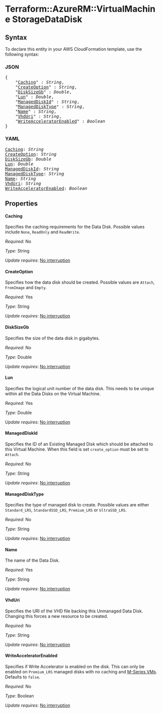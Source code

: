 # Terraform::AzureRM::VirtualMachine StorageDataDisk

## Syntax

To declare this entity in your AWS CloudFormation template, use the following syntax:

### JSON

<pre>
{
    "<a href="#caching" title="Caching">Caching</a>" : <i>String</i>,
    "<a href="#createoption" title="CreateOption">CreateOption</a>" : <i>String</i>,
    "<a href="#disksizegb" title="DiskSizeGb">DiskSizeGb</a>" : <i>Double</i>,
    "<a href="#lun" title="Lun">Lun</a>" : <i>Double</i>,
    "<a href="#manageddiskid" title="ManagedDiskId">ManagedDiskId</a>" : <i>String</i>,
    "<a href="#manageddisktype" title="ManagedDiskType">ManagedDiskType</a>" : <i>String</i>,
    "<a href="#name" title="Name">Name</a>" : <i>String</i>,
    "<a href="#vhduri" title="VhdUri">VhdUri</a>" : <i>String</i>,
    "<a href="#writeacceleratorenabled" title="WriteAcceleratorEnabled">WriteAcceleratorEnabled</a>" : <i>Boolean</i>
}
</pre>

### YAML

<pre>
<a href="#caching" title="Caching">Caching</a>: <i>String</i>
<a href="#createoption" title="CreateOption">CreateOption</a>: <i>String</i>
<a href="#disksizegb" title="DiskSizeGb">DiskSizeGb</a>: <i>Double</i>
<a href="#lun" title="Lun">Lun</a>: <i>Double</i>
<a href="#manageddiskid" title="ManagedDiskId">ManagedDiskId</a>: <i>String</i>
<a href="#manageddisktype" title="ManagedDiskType">ManagedDiskType</a>: <i>String</i>
<a href="#name" title="Name">Name</a>: <i>String</i>
<a href="#vhduri" title="VhdUri">VhdUri</a>: <i>String</i>
<a href="#writeacceleratorenabled" title="WriteAcceleratorEnabled">WriteAcceleratorEnabled</a>: <i>Boolean</i>
</pre>

## Properties

#### Caching

Specifies the caching requirements for the Data Disk. Possible values include `None`, `ReadOnly` and `ReadWrite`.

_Required_: No

_Type_: String

_Update requires_: [No interruption](https://docs.aws.amazon.com/AWSCloudFormation/latest/UserGuide/using-cfn-updating-stacks-update-behaviors.html#update-no-interrupt)

#### CreateOption

Specifies how the data disk should be created. Possible values are `Attach`, `FromImage` and `Empty`.

_Required_: Yes

_Type_: String

_Update requires_: [No interruption](https://docs.aws.amazon.com/AWSCloudFormation/latest/UserGuide/using-cfn-updating-stacks-update-behaviors.html#update-no-interrupt)

#### DiskSizeGb

Specifies the size of the data disk in gigabytes.

_Required_: No

_Type_: Double

_Update requires_: [No interruption](https://docs.aws.amazon.com/AWSCloudFormation/latest/UserGuide/using-cfn-updating-stacks-update-behaviors.html#update-no-interrupt)

#### Lun

Specifies the logical unit number of the data disk. This needs to be unique within all the Data Disks on the Virtual Machine.

_Required_: Yes

_Type_: Double

_Update requires_: [No interruption](https://docs.aws.amazon.com/AWSCloudFormation/latest/UserGuide/using-cfn-updating-stacks-update-behaviors.html#update-no-interrupt)

#### ManagedDiskId

Specifies the ID of an Existing Managed Disk which should be attached to this Virtual Machine. When this field is set `create_option` must be set to `Attach`.

_Required_: No

_Type_: String

_Update requires_: [No interruption](https://docs.aws.amazon.com/AWSCloudFormation/latest/UserGuide/using-cfn-updating-stacks-update-behaviors.html#update-no-interrupt)

#### ManagedDiskType

Specifies the type of managed disk to create. Possible values are either `Standard_LRS`, `StandardSSD_LRS`, `Premium_LRS` or `UltraSSD_LRS`.

_Required_: No

_Type_: String

_Update requires_: [No interruption](https://docs.aws.amazon.com/AWSCloudFormation/latest/UserGuide/using-cfn-updating-stacks-update-behaviors.html#update-no-interrupt)

#### Name

The name of the Data Disk.

_Required_: Yes

_Type_: String

_Update requires_: [No interruption](https://docs.aws.amazon.com/AWSCloudFormation/latest/UserGuide/using-cfn-updating-stacks-update-behaviors.html#update-no-interrupt)

#### VhdUri

Specifies the URI of the VHD file backing this Unmanaged Data Disk. Changing this forces a new resource to be created.

_Required_: No

_Type_: String

_Update requires_: [No interruption](https://docs.aws.amazon.com/AWSCloudFormation/latest/UserGuide/using-cfn-updating-stacks-update-behaviors.html#update-no-interrupt)

#### WriteAcceleratorEnabled

Specifies if Write Accelerator is enabled on the disk. This can only be enabled on `Premium_LRS` managed disks with no caching and [M-Series VMs](https://docs.microsoft.com/en-us/azure/virtual-machines/workloads/sap/how-to-enable-write-accelerator). Defaults to `false`.

_Required_: No

_Type_: Boolean

_Update requires_: [No interruption](https://docs.aws.amazon.com/AWSCloudFormation/latest/UserGuide/using-cfn-updating-stacks-update-behaviors.html#update-no-interrupt)

